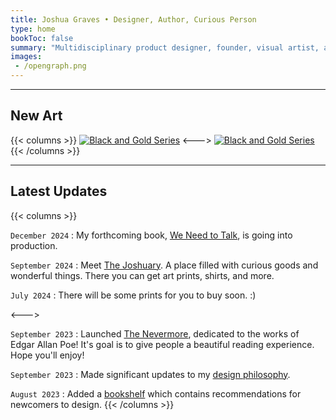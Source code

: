 ```yaml
---
title: Joshua Graves • Designer, Author, Curious Person
type: home
bookToc: false
summary: "Multidisciplinary product designer, founder, visual artist, and author of We Need to Talk."
images: 
 - /opengraph.png
---
```


---
## New Art
{{< columns >}}
[![Black and Gold Series](/art/black-and-gold/reconstruction.webp)](/art/black-and-gold)
<--->
[![Black and Gold Series](/art/black-and-gold/snake.webp)](/art/black-and-gold)
{{< /columns >}}


---
## Latest Updates
{{< columns >}}


`December 2024`
: My forthcoming book, [We Need to Talk](/we-need-to-talk), is going into production.

`September 2024`
: Meet [The Joshuary](https://www.thejoshuary.shop). A place filled with curious goods and wonderful things. There you can get art prints, shirts, and more.

`July 2024`
: There will be some prints for you to buy soon. :) 


<--->

`September 2023`
: Launched [The Nevermore](https://nevermore.rip), dedicated to the works of Edgar Allan Poe! It's goal is to give people a beautiful reading experience. Hope you'll enjoy!


`September 2023`
: Made significant updates to my [design philosophy](/philosophy).

`August 2023`
: Added a [bookshelf](/docs/guides/bookshelf) which contains recommendations for newcomers to design.
{{< /columns >}}